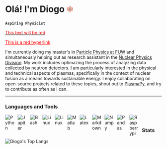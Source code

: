 # Olá! I'm Diogo <img src="https://github.com/diogodemacedo/diogodemacedo/raw/main/atom-png-27369_1_-removebg-preview.png" alt="atom" width="20" height="20">

**`Aspiring Physicist`**

[<span style="color:red">This text will be red</span>](https://www.plasmapy.org/)

<a href="https://www.plasmapy.org/" style="color: red;">This is a red hyperlink</a>



I'm currently doing my master's in [Particle Physics at FUW](https://www.fuw.edu.pl/tl_files/informator/IIst/2022-2023/Plan_2022_S2-FZ-ANG-PP.pdf) and simultaneously helping out as research assistant in the [Nuclear Physics Division](http://www.zfj.fuw.edu.pl/index.php?page=18). My work includes optimazing the process of analyzing data collected by neutron detectors. I am particularly interested in the physical and technical aspects of plasmas, specifically in the context of nuclear fusion as a means towards sustainable energy. I enjoy collaborating on open-source projects related to these topics, shout out to [PlasmaPy](https://www.plasmapy.org/), and try to contribute as often as I can. 



---
       
### Languages and Tools 

<img align="left" alt="Python" width="30px" style="padding-right:10px;" src="https://cdn.jsdelivr.net/gh/devicons/devicon/icons/python/python-original-wordmark.svg" />          
<img align="left" alt="Jupiter" width="30px" style="padding-right:10px;" src="https://cdn.jsdelivr.net/gh/devicons/devicon/icons/jupyter/jupyter-original-wordmark.svg" />
<img align="left" alt="Bash" width="30px" style="padding-right:10px;" src="https://cdn.jsdelivr.net/gh/devicons/devicon/icons/bash/bash-original.svg" />
<img align="left" alt="Linux" width="30px" style="padding-right:10px;" src="https://cdn.jsdelivr.net/gh/devicons/devicon/icons/linux/linux-plain.svg" />
<img align="left" alt="Linux" width="30px" style="padding-right:10px;" src="https://cdn.jsdelivr.net/gh/devicons/devicon/icons/ubuntu/ubuntu-plain.svg" />
<img align="left" alt="Matlab" width="30px" style="padding-right:10px;" src="https://cdn.jsdelivr.net/gh/devicons/devicon/icons/matlab/matlab-original.svg" />
<img align="left" alt="Latex" width="30px" style="padding-right:10px;" src="https://cdn.jsdelivr.net/gh/devicons/devicon/icons/latex/latex-original.svg" />
<img align="left" alt="Markdown" width="30px" style="padding-right:10px;" src="https://cdn.jsdelivr.net/gh/devicons/devicon/icons/markdown/markdown-original.svg" />
<img align="left" alt="Numpy" width="30px" style="padding-right:10px;" src="https://cdn.jsdelivr.net/gh/devicons/devicon/icons/numpy/numpy-original.svg" />
<img align="left" alt="Pandas" width="30px" style="padding-right:10px;" src="https://cdn.jsdelivr.net/gh/devicons/devicon/icons/pandas/pandas-original-wordmark.svg" />
<img align="left" alt="Raspberrypi" width="30px" style="padding-right:10px;" src="https://cdn.jsdelivr.net/gh/devicons/devicon/icons/raspberrypi/raspberrypi-original.svg" />
<br />


### Stats
![Diogo's Top Langs](https://github-readme-stats.vercel.app/api/top-langs/?username=diogodemacedo&layout=compact&theme=transparent)
